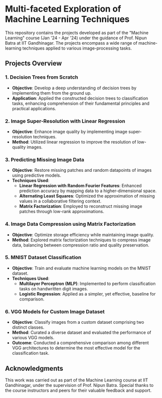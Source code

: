 # Multi-faceted Exploration of Machine Learning Techniques
This repository contains the projects developed as part of the "Machine Learning" course (Jan '24 - Apr '24) under the guidance of Prof. Nipun Batra at IIT Gandhinagar. The projects encompass a wide range of machine-learning techniques applied to various image-processing tasks.

## Projects Overview

### 1. Decision Trees from Scratch
- **Objective**: Develop a deep understanding of decision trees by implementing them from the ground up.
- **Application**: Applied the constructed decision trees to classification tasks, enhancing comprehension of their fundamental principles and practical applications.

### 2. Image Super-Resolution with Linear Regression
- **Objective**: Enhance image quality by implementing image super-resolution techniques.
- **Method**: Utilized linear regression to improve the resolution of low-quality images.

### 3. Predicting Missing Image Data
- **Objective**: Restore missing patches and random datapoints of images using predictive models.
- **Techniques Used**:
  - **Linear Regression with Random Fourier Features**: Enhanced prediction accuracy by mapping data to a higher-dimensional space.
  - **Alternating Least Squares**: Optimized the approximation of missing values in a collaborative filtering context.
  - **Matrix Factorization**: Employed to reconstruct missing image patches through low-rank approximations.

### 4. Image Data Compression using Matrix Factorization
- **Objective**: Optimize storage efficiency while maintaining image quality.
- **Method**: Explored matrix factorization techniques to compress image data, balancing between compression ratio and quality preservation.

### 5. MNIST Dataset Classification
- **Objective**: Train and evaluate machine learning models on the MNIST dataset.
- **Techniques Used**:
  - **Multilayer Perceptron (MLP)**: Implemented to perform classification tasks on handwritten digit images.
  - **Logistic Regression**: Applied as a simpler, yet effective, baseline for comparison.

### 6. VGG Models for Custom Image Dataset
- **Objective**: Classify images from a custom dataset comprising two distinct classes.
- **Method**: Curated a diverse dataset and evaluated the performance of various VGG models.
- **Outcome**: Conducted a comprehensive comparison among different VGG architectures to determine the most effective model for the classification task.

## Acknowledgments

This work was carried out as part of the Machine Learning course at IIT Gandhinagar, under the supervision of Prof. Nipun Batra. Special thanks to the course instructors and peers for their valuable feedback and support.

